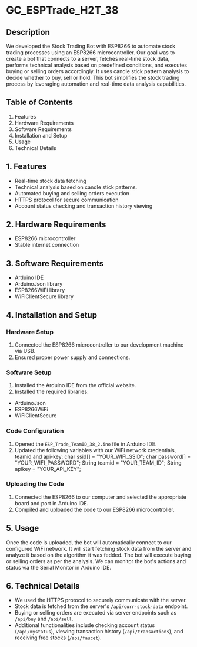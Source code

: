 # GC_ESPTrade_H2T_38

## Description
We developed the Stock Trading Bot with ESP8266 to automate stock trading processes using an ESP8266 microcontroller. Our goal was to create a bot that connects to a server, fetches real-time stock data, performs technical analysis based on predefined conditions, and executes buying or selling orders accordingly. It uses candle stick pattern analysis to decide whether to buy, sell or hold. This bot simplifies the stock trading process by leveraging automation and real-time data analysis capabilities.

## Table of Contents
1. Features
2. Hardware Requirements
3. Software Requirements
4. Installation and Setup
5. Usage
6. Technical Details

## 1. Features
- Real-time stock data fetching
- Technical analysis based on candle stick patterns.
- Automated buying and selling orders execution
- HTTPS protocol for secure communication
- Account status checking and transaction history viewing

## 2. Hardware Requirements
- ESP8266 microcontroller
- Stable internet connection

## 3. Software Requirements
- Arduino IDE
- ArduinoJson library
- ESP8266WiFi library
- WiFiClientSecure library
## 4. Installation and Setup
### Hardware Setup
1. Connected the ESP8266 microcontroller to our development machine via USB.
2. Ensured proper power supply and connections.
### Software Setup
1. Installed the Arduino IDE from the official website.
2. Installed the required libraries:
 - ArduinoJson
 - ESP8266WiFi
 - WiFiClientSecure
### Code Configuration
1. Opened the `ESP_Trade_TeamID_38_2.ino` file in Arduino IDE.
2. Updated the following variables with our WiFi network credentials, teamid and api-key:
 char ssid[] = "YOUR_WIFI_SSID";
 char password[] = "YOUR_WIFI_PASSWORD";
 String teamid = "YOUR_TEAM_ID";
 String apikey = "YOUR_API_KEY";


### Uploading the Code
1. Connected the ESP8266 to our computer and selected the appropriate board and port in Arduino IDE.
2. Compiled and uploaded the code to our ESP8266 microcontroller.

## 5. Usage
Once the code is uploaded, the bot will automatically connect to our configured WiFi network. It will start fetching stock data from the server and analyze it based on the algorithm it was fedded. The bot will execute buying or selling orders as per the analysis. We can monitor the bot's actions and status via the Serial Monitor in Arduino IDE.



## 6. Technical Details
- We used the HTTPS protocol to securely communicate with the server.
- Stock data is fetched from the server's `/api/curr-stock-data` endpoint.
- Buying or selling orders are executed via server endpoints such as `/api/buy` and `/api/sell`.
- Additional functionalities include checking account status (`/api/mystatus`), viewing transaction history (`/api/transactions`), and receiving free stocks (`/api/faucet`).
